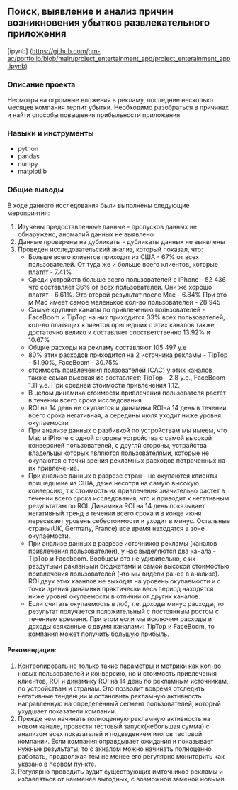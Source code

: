 ## 	Поиск, выявление и анализ причин возникновения убытков развлекательного приложения
[ipynb] (https://github.com/gm-ac/portfolio/blob/main/project_entertainment_app/project_enterainment_app.ipynb)

### Описание проекта
Несмотря на огромные вложения в рекламу, последние несколько месяцев компания терпит убытки. 
Необходимо разобраться в причинах и найти способы повышения прибыльности приложения


### Навыки и инструменты
- python 
- pandas 
- numpy
- matplotlib


### Общие выводы
  В ходе данного исследования были выполнены следующие мероприятия:
1. Изучены предоставленные данные - пропусков данных не обнаружено, аномалий данных не выявлено
2. Данные проверены на дубликаты - дубликаты данных не выявлены
3. Проведен исследовательский анализ, который показал, что:
    - Больше всего клиентов приходят из США - 67% от всех пользователей. От туда же и больше всего клиентов, которые платят - 7.41%
    - Среди устройств больше всего пользователей с iPhone - 52 436 что составляет 36% от всех пользователей. Они же хорошо платят - 6.61%. Это второй результат после Mac - 6.84% При это м Mac имеет самое маленькое кол-во пользователей - 28 945
    - Самые крупные каналы по привлечению пользователей - FaceBoom и TipTop на них приходится 33% всех пользователей, кол-во платящих клиентов пришедших с этих каналов также достаточно велико и составляет соостветственно 13.92% и 10.67%
    - Общие расходы на рекламу составляют 105 497 у.е
    - 80% этих расходов приходится на 2 источника рекламы - TipTop - 51.90%, FaceBoom - 30.75%
    - стоимость привлечения ползователей (CAC) у этих каналов также самая высокая ис составляет: TipTop - 2.8 у.е., FaceBoom - 1.11 у.е. При средней стоимости привлечения 1.12.
    - В целом динамика стоимости привлечения пользователя растет в течении всего срока исследования
    - ROI на 14 день не окупается и динамика ROIна 14 день в течении всего срока негативная, а  середины июля уходит ниже уровня окупаемости
    - При анализе данных с разбивкой по устройствам мы имеем, что Mac и iPhone с одной стороны устройства с самой высокой конверсией     пользователей, с друглй стороны, устрайства владельцы которых являются пользователями, которые не окупаются с точки зрения рекламных расходов потраченных на их привлечение. 
    - При анализе данных в разрезе стран - не окупаются клиенты пришедшеие из США, даже несотря на самую высокую конверсию, т.к стоимость их привлечения значительно растет в течении всего срока исследования, что и приводит к негативным результатам по ROI. Динамика ROI на 14 день показывает негативный тренд в течении всего срока и в конце июня пересекает уровень себестоимости и уходит в минус. Остальные страны(UK, Germany, France) все время нвходятся в зоне окупаемости.
    - При анализе данных в разрезе источников рекламы (каналов привлечения пользователей), у нас выделяются два канала - TipTop и Faceboom. Вообщем это не удивительно, с их раздутыми раклаными бюджетами и самой высокой стоимостью привлечения пользователей (что мы видели ранее в анализе). ROI двух этих каанлов не выходят на уровень окупаемости и с точки зрения динамики практически весь период находятся ниже уровня окупаемости в отличии от других каналов.  
    - Если считать окупаемость в лоб, т.е. доходы минус расходы, то результат получается положительный с постоянным ростом с течением времени.
    При этом если мы исключим расходы и доходы свяханные с двумя каналами: TipTop и FaceBoom, то компания может получить большую прибыль.  
#### Рекомендации:
1. Контролировать не только такие параметры и метрики как кол-во новых пользователей и конверсию, но и стоимость привлечения клиентов, ROI и динамику ROI на 14 день по рекламным источникам, по устройствам и странам. Это позволит вовремя отследить негативные тенденции и остановить рекламную активность направленную на определенный сегмент пользователей, который ухудшает показатели компании.
2. Прежде чем начинать полноценную рекламную активность на новом канале, провести тестовый запуск(небольшая сумма) с анализом всех показателей и подведением итогов тестовой компании. Если компания оправдывает ожидания и показывает нужные результаты, то с акналом можно начинать полноценно работать, продаолжая тем не менее его регулярно мониторить как указано в первом пункте.
3. Регулярно проводить аудит существующих имточников рекламы и избавляться от наименее выгодных, с возможной заменой новыми.  
